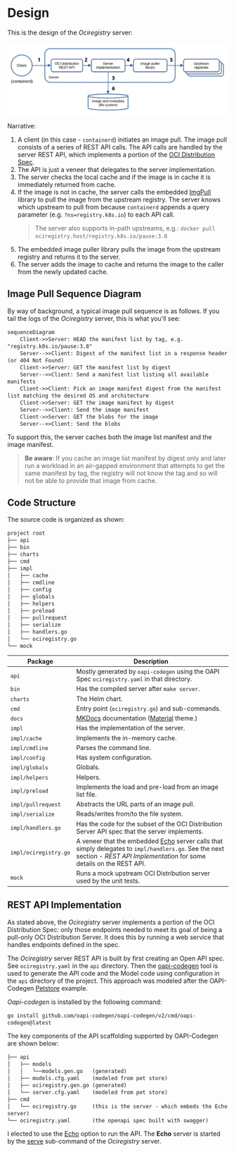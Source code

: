 # Design

This is the design of the _Ociregistry_ server:

![design](assets/design.jpg)

Narrative:

1. A client (in this case - `containerd`) initiates an image pull. The image pull consists of a series of REST API calls. The API calls are handled by the server REST API, which implements a portion of the [OCI Distribution Spec](https://github.com/opencontainers/distribution-spec).
1. The API is just a veneer that delegates to the server implementation.
1. The server checks the local cache and if the image is in cache it is immediately returned from cache.
1. If the image is not in cache, the server calls the embedded [ImgPull](https://github.com/aceeric/imgpull) library to pull the image from the upstream registry. The server knows which upstream to pull from because `containerd` appends a query parameter (e.g. `?ns=registry.k8s.io`) to each API call.
   > The server also supports in-path upstreams, e.g.: `docker pull ociregistry.host/registry.k8s.io/pause:3.8`
1. The embedded image puller library pulls the image from the upstream registry and returns it to the server.
1. The server adds the image to cache and returns the image to the caller from the newly updated cache.

## Image Pull Sequence Diagram

By way of background, a typical image pull sequence is as follows. If you tail the logs of the _Ociregistry_ server, this is what you'll see:

```mermaid
sequenceDiagram
    Client->>Server: HEAD the manifest list by tag, e.g. "registry.k8s.io/pause:3.8"
    Server-->>Client: Digest of the manifest list in a response header (or 404 Not Found)
    Client->>Server: GET the manifest list by digest
    Server-->>Client: Send a manifest list listing all available manifests
    Client->>Client: Pick an image manifest digest from the manifest list matching the desired OS and architecture
    Client->>Server: GET the image manifest by digest 
    Server-->>Client: Send the image manifest
    Client->>Server: GET the blobs for the image
    Server-->>Client: Send the blobs
```

To support this, the server caches both the image list manifest and the image manifest.

>  **Be aware**: If you cache an image list manifest by digest only and later run a workload in an air-gapped environment that attempts to get the same manifest by tag, the registry will not know the tag and so will not be able to provide that image from cache.

## Code Structure

The source code is organized as shown:

```shell
project root
├── api
├── bin
├── charts
├── cmd
├── impl
│   ├── cache
│   ├── cmdline
│   ├── config
│   ├── globals
│   ├── helpers
│   ├── preload
│   ├── pullrequest
│   ├── serialize
│   ├── handlers.go
│   └── ociregistry.go
└── mock
```

| Package | Description |
|-|-|
| `api`  | Mostly generated by `oapi-codegen` using the OAPI Spec `ociregistry.yaml` in that directory. |
| `bin`  | Has the compiled server after `make server`. |
| `charts`  | The Helm chart. |
| `cmd`  | Entry point (`ociregistry.go`) and sub-commands. |
| `docs`  | [MKDocs](https://www.mkdocs.org/) documentation ([Material](https://github.com/squidfunk/mkdocs-material) theme.) |
| `impl` | Has the implementation of the server. |
| `impl/cache` | Implements the in-memory cache. |
| `impl/cmdline` | Parses the command line. |
| `impl/config` | Has system configuration. |
| `impl/globals` | Globals. |
| `impl/helpers` | Helpers. |
| `impl/preload` | Implements the load and pre-load from an image list file. |
| `impl/pullrequest` | Abstracts the URL parts of an image pull. |
| `impl/serialize` | Reads/writes from/to the file system. |
| `impl/handlers.go` | Has the code for the subset of the OCI Distribution Server API spec that the server implements. |
| `impl/ociregistry.go` | A veneer that the embedded [Echo](https://echo.labstack.com/) server calls that simply delegates to `impl/handlers.go`. See the next section - _REST API Implementation_ for some details on the REST API. |
| `mock` | Runs a mock upstream OCI Distribution server used by the unit tests. |

## REST API Implementation

As stated above, the _Ociregistry_ server implements a portion of the OCI Distribution Spec: only those endpoints needed to meet its goal of being a pull-only OCI Distribution Server. It does this by running a web service that handles endpoints defined in the spec.

The _Ociregistry_ server REST API is built by first creating an Open API spec. See `ociregistry.yaml` in the `api` directory. Then the [oapi-codegen](https://github.com/oapi-codegen/oapi-codegen) tool is used to generate the API code and the Model code using configuration in the `api` directory of the project. This approach was modeled after the OAPI-Codegen [Petstore](https://github.com/oapi-codegen/oapi-codegen/tree/main/examples/petstore-expanded) example.

*Oapi-codegen* is installed by the following command:

```shell
go install github.com/oapi-codegen/oapi-codegen/v2/cmd/oapi-codegen@latest
```

The key components of the API scaffolding supported by OAPI-Codegen are shown below:

```shell
├── api
│   ├── models
│   │   └──models.gen.go   (generated)
│   ├── models.cfg.yaml    (modeled from pet store)
│   ├── ociregistry.gen.go (generated)
│   └── server.cfg.yaml    (modeled from pet store)
├── cmd
│   └── ociregistry.go     (this is the server - which embeds the Echo server)
└── ociregistry.yaml       (the openapi spec built with swagger)
```

I elected to use the [Echo](https://echo.labstack.com/) option to run the API. The **Echo** server is started by the [serve](https://github.com/aceeric/ociregistry/blob/main/cmd/subcmd/serve.go) sub-command of the _Ociregistry_ server.
